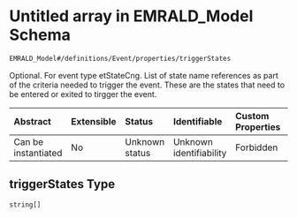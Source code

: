 # Untitled array in EMRALD\_Model Schema

```txt
EMRALD_Model#/definitions/Event/properties/triggerStates
```

Optional. For event type etStateCng. List of state name references as part of the criteria needed to trigger the event. These are the states that need to be entered or exited to tirgger the event.

| Abstract            | Extensible | Status         | Identifiable            | Custom Properties | Additional Properties | Access Restrictions | Defined In                                                                                          |
| :------------------ | :--------- | :------------- | :---------------------- | :---------------- | :-------------------- | :------------------ | :-------------------------------------------------------------------------------------------------- |
| Can be instantiated | No         | Unknown status | Unknown identifiability | Forbidden         | Allowed               | none                | [EMRALD\_JsonSchemaV3\_0.json\*](../../../../out/EMRALD_JsonSchemaV3_0.json "open original schema") |

## triggerStates Type

`string[]`
